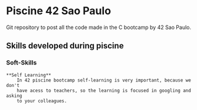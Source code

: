 # Piscine 42 Sao Paulo

Git repository to post all the code made in the C bootcamp by 42 Sao Paulo.

## Skills developed during piscine

### Soft-Skills
	**Self Learning**
		In 42 piscine bootcamp self-learning is very important, because we don't 
		have acess to teachers, so the learning is focused in googling and asking
		to your colleagues.

